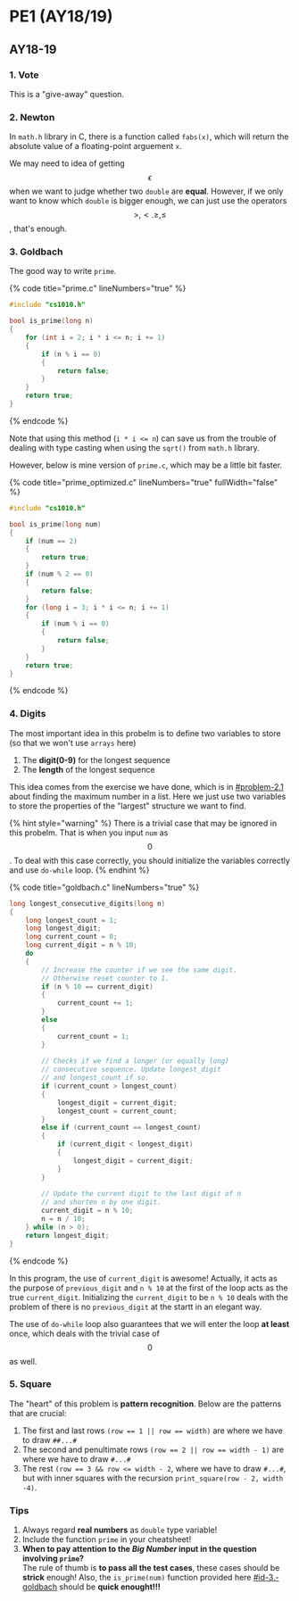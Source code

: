# PE1 (AY18/19)

## AY18-19

### 1. Vote

This is a "give-away" question.

### 2. Newton

In `math.h` library in C, there is a function called `fabs(x)`, which will return the absolute value of a floating-point arguement `x`.&#x20;

We may need to idea of getting $$\epsilon$$ when we want to judge whether two `double` are **equal**. However, if we only want to know which `double` is bigger enough, we can just use the operators $$>,<.\geq,\leq$$, that's enough.

### 3. Goldbach

The good way to write `prime`.

{% code title="prime.c" lineNumbers="true" %}
```c
#include "cs1010.h"

bool is_prime(long n)
{
    for (int i = 2; i * i <= n; i += 1)
    {
        if (n % i == 0)
        {
            return false;
        }
    }
    return true;
}
```
{% endcode %}

Note that using this method (`i * i <= n`) can save us from the trouble of dealing with type casting when using the `sqrt()` from `math.h` library.

However, below is mine version of `prime.c`, which may be a little bit faster.

{% code title="prime_optimized.c" lineNumbers="true" fullWidth="false" %}
```c
#include "cs1010.h"

bool is_prime(long num)
{
    if (num == 2)
    {
        return true;
    }
    if (num % 2 == 0)
    {
        return false;
    }
    for (long i = 3; i * i <= n; i += 1)
    {
        if (num % i == 0)
        {
            return false;
        }
    }
    return true;
}
```
{% endcode %}

### 4. Digits

The most important idea in this probelm is to define two variables to store (so that we won't use `arrays` here)

1. The **digit(0-9)** for the longest sequence
2. The **length** of the longest sequence

This idea comes from the exercise we have done, which is in [#problem-2.1](../../lec-tut-lab/tutorial/tut-01.md#problem-2.1 "mention") about finding the maximum number in a list. Here we just use two variables to store the properties of the "largest" structure we want to find.

{% hint style="warning" %}
There is a trivial case that may be ignored in this probelm. That is when you input `num` as $$0$$. To deal with this case correctly, you should initialize the variables correctly and use `do-while` loop.
{% endhint %}

{% code title="goldbach.c" lineNumbers="true" %}
```c
long longest_consecutive_digits(long n)
{
    long longest_count = ­1;
    long longest_digit;
    long current_count = 0;
    long current_digit = n % 10;
    do
    {
        // Increase the counter if we see the same digit.
        // Otherwise reset counter to 1.
        if (n % 10 == current_digit)
        {
            current_count += 1;
        }
        else
        {
            current_count = 1;
        }
        
        // Checks if we find a longer (or equally long)
        // consecutive sequence. Update longest_digit
        // and longest_count if so.
        if (current_count > longest_count)
        {
            longest_digit = current_digit;
            longest_count = current_count;
        }
        else if (current_count == longest_count)
        {
            if (current_digit < longest_digit)
            {
                longest_digit = current_digit;
            }
        }
        
        // Update the current digit to the last digit of n
        // and shorten n by one digit.
        current_digit = n % 10;
        n = n / 10;
    } while (n > 0);
    return longest_digit;
}
```
{% endcode %}

In this program, the use of `current_digit` is awesome! Actually, it acts as the purpose of `previous_digit` and `n % 10` at the first of the loop acts as the true `current_digit`. Initializing the `current_digit` to be `n % 10` deals with the problem of there is no `previous_digit` at the startt in an elegant way.

The use of `do-while` loop also guarantees that we will enter the loop **at least** once, which deals with the trivial case of $$0$$ as well.

### 5. Square

The "heart" of this problem is **pattern recognition**. Below are the patterns that are crucial:

1. The first and last rows `(row == 1 || row == width)` are where we have to draw `##...#`
2. The second and penultimate rows `(row == 2 || row == width - 1)` are where we have to draw `#...#`
3. The rest `(row == 3 && row <= width - 2`, where we have to draw `#...#`, but with inner squares with the recursion `print_square(row - 2, width -4)`.

### Tips

1. Always regard **real numbers** as `double` type variable!
2. Include the function `prime` in your cheatsheet!
3. **When to pay attention to the **_**Big Number**_** input in the question involving `prime`?**\
   The rule of thumb is **to pass all the test cases**, these cases should be **strick** enough! Also, the `is_prime(num)` function provided here [#id-3.-goldbach](pe1-ay18-19.md#id-3.-goldbach "mention") should be **quick enought!!!**

